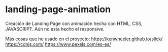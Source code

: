 # landing-page-animation
Creación de Landing Page con animación hecha con HTML, CSS, JAVASCRIPT.
Aún no esta hecho el responsive.

Más cosas que he usado en el proyecto:
https://kenwheeler.github.io/slick/
https://cdnjs.com/
https://www.pexels.com/es-es/
